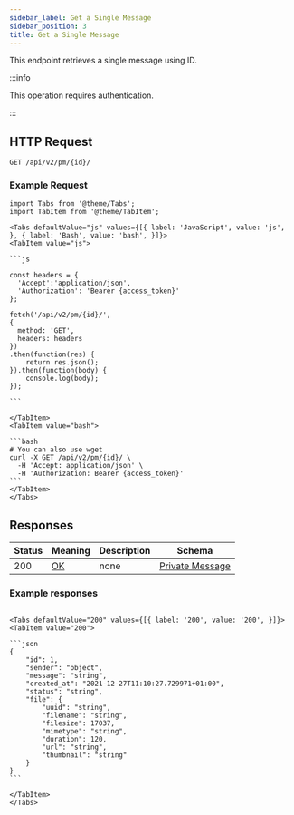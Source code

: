 ```yaml
---
sidebar_label: Get a Single Message
sidebar_position: 3
title: Get a Single Message
---
```


This endpoint retrieves a single message using ID.


:::info

This operation requires authentication.

:::


## HTTP Request

`GET /api/v2/pm/{id}/`


### Example Request

````mdx-code-block
import Tabs from '@theme/Tabs';
import TabItem from '@theme/TabItem';

<Tabs defaultValue="js" values={[{ label: 'JavaScript', value: 'js', }, { label: 'Bash', value: 'bash', }]}>
<TabItem value="js">

```js

const headers = {
  'Accept':'application/json',
  'Authorization': 'Bearer {access_token}'
};

fetch('/api/v2/pm/{id}/',
{
  method: 'GET',
  headers: headers
})
.then(function(res) {
    return res.json();
}).then(function(body) {
    console.log(body);
});

```

</TabItem>
<TabItem value="bash">

```bash
# You can also use wget
curl -X GET /api/v2/pm/{id}/ \
  -H 'Accept: application/json' \
  -H 'Authorization: Bearer {access_token}'
```
</TabItem>
</Tabs>
````

## Responses

|Status|Meaning|Description|Schema|
|---|---|---|---|
|200|[OK](https://tools.ietf.org/html/rfc7231#section-6.3.1)|none|[Private Message](/docs/apireference/v2/schemas/private_message)|

### Example responses


````mdx-code-block

<Tabs defaultValue="200" values={[{ label: '200', value: '200', }]}>
<TabItem value="200">

```json
{
    "id": 1,
    "sender": "object",
    "message": "string",
    "created_at": "2021-12-27T11:10:27.729971+01:00",
    "status": "string",
    "file": {
        "uuid": "string",
        "filename": "string",
        "filesize": 17037,
        "mimetype": "string",
        "duration": 120,
        "url": "string",
        "thumbnail": "string"
    }
}
```

</TabItem>
</Tabs>
````





